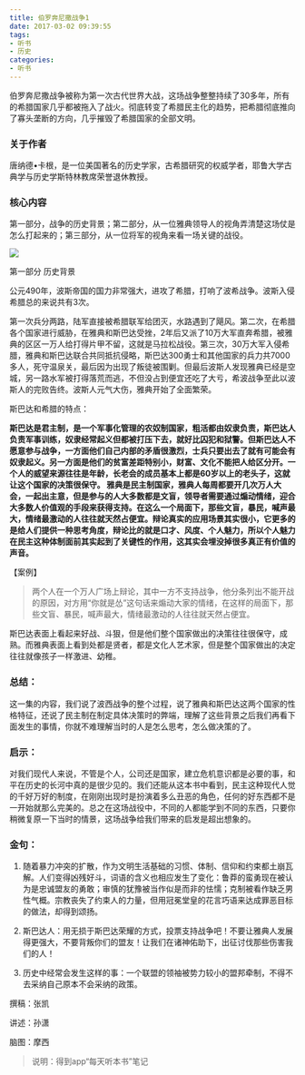 ```yaml
---
title: 伯罗奔尼撒战争1
date: 2017-03-02 09:39:55
tags:
- 听书
- 历史
categories:
- 听书
---
```


伯罗奔尼撒战争被称为第一次古代世界大战，这场战争整整持续了30多年，所有的希腊国家几乎都被拖入了战火。彻底转变了希腊民主化的趋势，把希腊彻底推向了寡头垄断的方向，几乎摧毁了希腊国家的全部文明。

<!-- more -->

### 关于作者

唐纳德•卡根，是一位美国著名的历史学家，古希腊研究的权威学者，耶鲁大学古典学与历史学斯特林教席荣誉退休教授。

### 核心内容

第一部分，战争的历史背景；第二部分，从一位雅典领导人的视角弄清楚这场仗是怎么打起来的；第三部分，从一位将军的视角来看一场关键的战役。

![](/images/伯罗奔尼撒战争1.png)

第一部分  历史背景

公元490年，波斯帝国的国力非常强大，进攻了希腊，打响了波希战争。波斯入侵希腊总的来说共有3次。

第一次兵分两路，陆军直接被希腊联军给团灭，水路遇到了飓风。第二次，在希腊各个国家进行威胁，在雅典和斯巴达受挫，2年后又派了10万大军直奔希腊，被雅典的区区一万人给打得片甲不留，这就是马拉松战役。第三次，30万大军入侵希腊，雅典和斯巴达联合共同抵抗侵略，斯巴达300勇士和其他国家的兵力共7000多人，死守温泉关，最后因为出现了叛徒被围剿。但最后波斯人发现雅典已经是空城，另一路水军被打得落荒而逃，不但没占到便宜还吃了大亏，希波战争至此以波斯人的完败告终。波斯人元气大伤，雅典开始了全面繁荣。

斯巴达和希腊的特点：

**斯巴达是君主制，是一个军事化管理的农奴制国家，粗活都由奴隶负责，斯巴达人负责军事训练，奴隶经常起义但都被打压下去，就好比囚犯和狱警。但斯巴达人不愿意参与战争，一方面他们自己内部的矛盾很激烈，士兵只要出去了就有可能会有奴隶起义。另一方面是他们的贫富差距特别小，财富、文化不能把人给区分开。一个人的威望来源往往是年龄，长老会的成员基本上都是60岁以上的老头子，这就让这个国家的决策很保守。
雅典是民主制国家，雅典人每周都要开几次万人大会，一起出主意，但是参与的人大多数都是文盲，领导者需要通过煽动情绪，迎合大多数人价值观的手段来获得支持。在这么一个局面下，那些文盲，暴民，喊声最大，情绪最激动的人往往就天然占便宜。辩论真实的应用场景其实很小，它更多的是给人们提供一种思考角度，辩论比的就是口才、风度、个人魅力，所以个人魅力在民主这种体制面前其实起到了关键性的作用，这其实会埋没掉很多真正有价值的声音。**

【案例】

>两个人在一个万人广场上辩论，其中一方不支持战争，他分条列出不能开战的原因，对方用“你就是怂”这句话来煽动大家的情绪，在这样的局面下，那些文盲、暴民，喊声最大，情绪最激动的人往往就天然占便宜。

斯巴达表面上看起来好战、斗狠，但是他们整个国家做出的决策往往很保守，成熟。而雅典表面上看到处都是贤者，都是文化人艺术家，但是整个国家做出的决定往往就像孩子一样激进、幼稚。

### 总结：

这一集的内容，我们说了波西战争的整个过程，说了雅典和斯巴达这两个国家的性格特征，还说了民主制在制定具体决策时的弊端，理解了这些背景之后我们再看下面发生的事情，你就不难理解当时的人是怎么思考，怎么做决策的了。

### 启示：

对我们现代人来说，不管是个人，公司还是国家，建立危机意识都是必要的事，和平在历史的长河中真的是很少见的。我们还能从这本书中看到，民主这种现代人觉的千好万好的制度，在刚刚出现时是扮演着多么丑恶的角色，任何的好东西都不是一开始就那么完美的。总之在这场战役中，不同的人都能学到不同的东西，只要你稍微复原一下当时的情景，这场战争给我们带来的启发是超出想象的。

### 金句：

1. 随着暴力冲突的扩散，作为文明生活基础的习惯、体制、信仰和约束都土崩瓦解。人们变得凶残好斗，词语的含义也相应发生了变化：鲁莽的蛮勇现在被认为是忠诚盟友的勇敢；审慎的犹豫被当作似是而非的怯懦；克制被看作缺乏男性气概。宗教丧失了约束人的力量，但用冠冕堂皇的花言巧语来达成罪恶目标的做法，却得到颂扬。

2. 斯巴达人：用无损于斯巴达荣耀的方式，投票支持战争吧！不要让雅典人发展得更强大，不要背叛你们的盟友！让我们在诸神佑助下，出征讨伐那些伤害我们的人！

3. 历史中经常会发生这样的事：一个联盟的领袖被势力较小的盟邦牵制，不得不去采纳自己原本不会采纳的政策。

撰稿：张凯

讲述：孙潇

脑图：摩西

> 说明：得到app“每天听本书”笔记